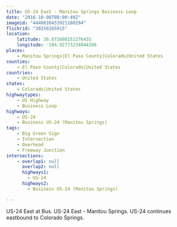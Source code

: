 ```yaml
---
title: US-24 East - Manitou Springs Business Loop
date: "2016-10-08T08:00:49Z"
imageid: "4440610453921180294"
flickrid: "30258265915"
location:
    latitude: 38.872688151276435
    longitude: -104.92773234844206
places:
    - Manitou Springs|El Paso County|Colorado|United States
counties:
    - El Paso County|Colorado|United States
countries:
    - United States
states:
    - Colorado|United States
highwaytypes:
    - US Highway
    - Business Loop
highways:
    - US-24
    - Business US-24 (Manitou Springs)
tags:
    - Big Green Sign
    - Intersection
    - Overhead
    - Freeway Junction
intersections:
    - overlap1: null
      overlap2: null
      highways1:
        - US-24
      highways2:
        - Business US-24 (Manitou Springs)

---
```

US-24 East at Bus. US-24 East - Manitou Springs.  US-24 continues eastbound to Colorado Springs.
